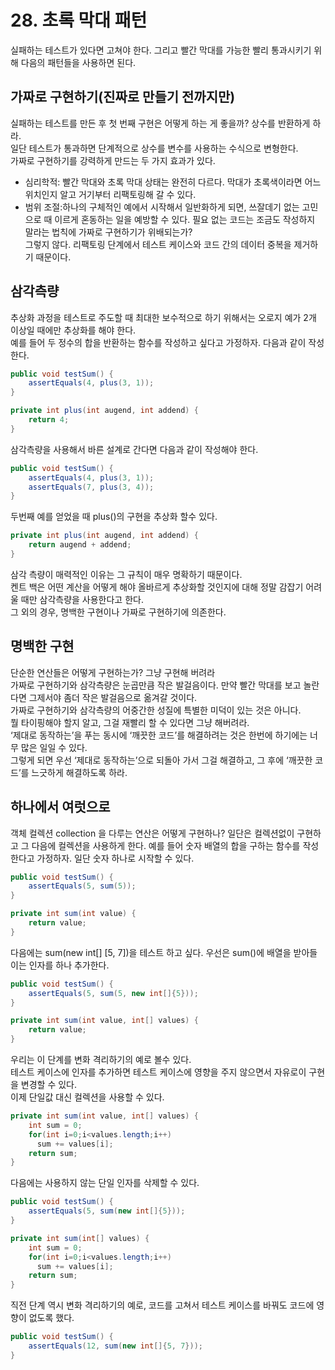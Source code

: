 # 28. 초록 막대 패턴
실패하는 테스트가 있다면 고쳐야 한다. 그리고 빨간 막대를 가능한 빨리 통과시키기 위해 다음의 패턴들을 사용하면 된다.

## 가짜로 구현하기(진짜로 만들기 전까지만)
실패하는 테스트를 만든 후 첫 번째 구현은 어떻게 하는 게 좋을까? 상수를 반환하게 하라.  
일단 테스트가 통과하면 단계적으로 상수를 변수를 사용하는 수식으로 변형한다.  
가짜로 구현하기를 강력하게 만드는 두 가지 효과가 있다.
 - 심리학적: 빨간 막대와 초록 막대 상태는 완전히 다르다. 막대가 초록색이라면 어느 위치인지 알고 거기부터 리팩토링해 갈 수 있다.
 - 범위 조절:하나의 구체적인 예에서 시작해서 일반화하게 되면, 쓰잘데기 없는 고민으로 때 이르게 혼동하는 일을 예방할 수 있다.
필요 없는 코드는 조금도 작성하지 말라는 법칙에 가짜로 구현하기가 위배되는가?  
그렇지 않다. 리팩토링 단계에서 테스트 케이스와 코드 간의 데이터 중복을 제거하기 때문이다.

## 삼각측량
추상화 과정을 테스트로 주도할 때 최대한 보수적으로 하기 위해서는 오로지 예가 2개 이상일 때에만 추상화를 해야 한다.  
예를 들어 두 정수의 합을 반환하는 함수를 작성하고 싶다고 가정하자. 다음과 같이 작성한다.
```JAVA
public void testSum() {
    assertEquals(4, plus(3, 1));
}

private int plus(int augend, int addend) {
    return 4;
}

```
삼각측량을 사용해서 바른 설계로 간다면 다음과 같이 작성해야 한다.

```JAVA
public void testSum() {
    assertEquals(4, plus(3, 1));
    assertEquals(7, plus(3, 4));
}
```
두번째 예를 얻었을 때 plus()의 구현을 추상화 할수 있다.
```JAVA
private int plus(int augend, int addend) {
    return augend + addend;
}
```
삼각 측량이 매력적인 이유는 그 규칙이 매우 명확하기 때문이다.  
켄트 백은 어떤 계산을 어떻게 해야 올바르게 추상화할 것인지에 대해 정말 감잡기 어려울 때만 삼각측량을 사용한다고 한다.  
그 외의 경우, 명백한 구현이나 가짜로 구현하기에 의존한다.

## 명백한 구현
단순한 연산들은 어떻게 구현하는가? 그냥 구현해 버려라  
가짜로 구현하기와 삼각측량은 눈곱만큼 작은 발걸음이다. 만약 빨간 막대를 보고 놀란다면 그제서야 좀더 작은 발걸음으로 옮겨갈 것이다.  
가짜로 구현하기와 삼각측량의 어중간한 성질에 특별한 미덕이 있는 것은 아니다.  
뭘 타이핑해야 할지 알고, 그걸 재빨리 할 수 있다면 그냥 해버려라.  
‘제대로 동작하는’을 푸는 동시에 ‘깨끗한 코드’를 해결하려는 것은 한번에 하기에는 너무 많은 일일 수 있다.  
그렇게 되면 우선 ‘제대로 동작하는’으로 되돌아 가서 그걸 해결하고, 그 후에 ‘깨끗한 코드’를 느긋하게 해결하도록 하라.

## 하나에서 여럿으로
객체 컬렉션 collection 을 다루는 연산은 어떻게 구현하나? 일단은 컬렉션없이 구현하고 그 다음에 컬렉션을 사용하게 한다.
예를 들어 숫자 배열의 합을 구하는 함수를 작성한다고 가정하자. 일단 숫자 하나로 시작할 수 있다.
```JAVA
public void testSum() {
    assertEquals(5, sum(5));
}

private int sum(int value) {
    return value;
}
```
다음에는 sum(new int[] [5, 7])을 테스트 하고 싶다. 우선은 sum()에 배열을 받아들이는 인자를 하나 추가한다.

```JAVA
public void testSum() {
    assertEquals(5, sum(5, new int[]{5}));
}

private int sum(int value, int[] values) {
    return value;
}
```
우리는 이 단계를 변화 격리하기의 예로 볼수 있다.  
테스트 케이스에 인자를 추가하면 테스트 케이스에 영향을 주지 않으면서 자유로이 구현을 변경할 수 있다.  
이제 단일값 대신 컬렉션을 사용할 수 있다.

```JAVA
private int sum(int value, int[] values) {
    int sum = 0;
    for(int i=0;i<values.length;i++)
      sum += values[i];
    return sum;
}
```
다음에는 사용하지 않는 단일 인자를 삭제할 수 있다.
```JAVA
public void testSum() {
    assertEquals(5, sum(new int[]{5}));
}

private int sum(int[] values) {
    int sum = 0;
    for(int i=0;i<values.length;i++)
      sum += values[i];
    return sum;
}
```
직전 단계 역시 변화 격리하기의 예로, 코드를 고쳐서 테스트 케이스를 바꿔도 코드에 영향이 없도록 했다. 
```JAVA
public void testSum() {
    assertEquals(12, sum(new int[]{5, 7}));
}
```
